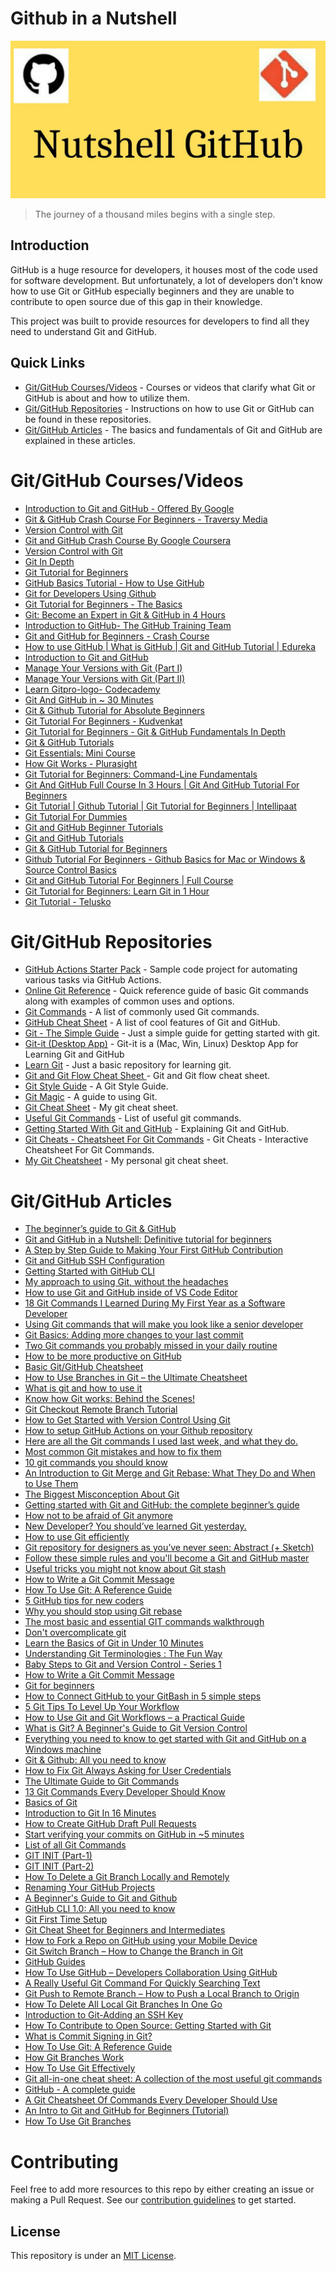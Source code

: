 # Github in a Nutshell

![Image](Readme-Image.jpg)

> The journey of a thousand miles begins with a single step.

## Introduction

GitHub is a huge resource for developers, it houses most of the code used for software development. But unfortunately, a lot of developers don't know how to use Git or GitHub especially beginners and they are unable to contribute to open source due of this gap in their knowledge.

This project was built to provide resources for developers to find all they need to understand Git and GitHub.

## Quick Links
* [Git/GitHub Courses/Videos](#gitgithub-coursesvideos) - Courses or videos that clarify what Git or GitHub is about and how to utilize them.
* [Git/GitHub Repositories](#gitgithub-repositories) - Instructions on how to use Git or GitHub can be found in these repositories.
* [Git/GitHub Articles](#gitgithub-articles) - The basics and fundamentals of Git and GitHub are explained in these articles.

# Git/GitHub Courses/Videos

- [Introduction to Git and GitHub - Offered By Google](https://www.coursera.org/learn/introduction-git-github?specialization=google-it-automation&utm_source=gg&utm_medium=sem&utm_campaign=11-GoogleITwithPython-ROW&utm_content=11-GoogleITwithPython-ROW&campaignid=9733806670&adgroupid=119184274733&device=c&keyword=&matchtype=b&network=g&devicemodel=&adpostion=&creativeid=507191775308&hide_mobile_promo&gclid=CjwKCAjwxo6IBhBKEiwAXSYBs8cqMR-9WYlilq7CrcFTkE7wQT1K7qv1XDpTa5HtjEJckeoyiU6cpRoCyCgQAvD_BwE)
- [Git & GitHub Crash Course For Beginners - Traversy Media](https://www.youtube.com/watch?v=SWYqp7iY_Tc)
- [Version Control with Git](https://www.udacity.com/course/version-control-with-git--ud123)
- [Git and GitHub Crash Course By Google Coursera](https://www.youtube.com/watch?v=PtBr0fpKyFg)
- [Version Control with Git](https://www.coursera.org/learn/version-control-with-git)
- [Git In Depth](https://frontendmasters.com/courses/git-in-depth/)
- [Git Tutorial for Beginners](https://www.youtube.com/watch?v=XF99kTmS2gg)
- [GitHub Basics Tutorial - How to Use GitHub](https://www.youtube.com/watch?v=x0EYpi38Yp4)
- [Git for Developers Using Github](https://www.coursera.org/projects/git-for-developers-using-github)
- [Git Tutorial for Beginners - The Basics](https://www.youtube.com/watch?v=ly4niPr9vUo)
- [Git: Become an Expert in Git & GitHub in 4 Hours](https://www.udemy.com/course/git-expert-4-hours/)
- [Introduction to GitHub- The GitHub Training Team](https://lab.github.com/githubtraining/introduction-to-github)
- [Git and GitHub for Beginners - Crash Course](https://www.youtube.com/watch?v=RGOj5yH7evk&t=934s)
- [How to use GitHub | What is GitHub | Git and GitHub Tutorial | Edureka](https://www.youtube.com/watch?v=PQsJR8ci3J0)
- [Introduction to Git and GitHub](https://www.classcentral.com/course/introduction-git-github-18060) 
- [Manage Your Versions with Git (Part I)](https://www.coursera.org/projects/git-1)
- [Manage Your Versions with Git (Part II)](https://www.coursera.org/projects/git-2)
- [Learn Gitpro-logo- Codecademy](https://www.codecademy.com/learn/learn-git)
- [Git And GitHub in ~ 30 Minutes](https://www.youtube.com/watch?v=jG4Vs81kMlc)
- [Git & Github Tutorial for Absolute Beginners](https://www.youtube.com/watch?v=iCKAWxfVWUY)
- [Git Tutorial For Beginners - Kudvenkat](https://www.youtube.com/watch?v=WEmvT2YFlQw&list=PL6n9fhu94yhVwbuqXKuPzchWNjZ8GVcJa)
- [Git Tutorial for Beginners - Git & GitHub Fundamentals In Depth](https://www.youtube.com/watch?v=DVRQoVRzMIY)
- [Git & GitHub Tutorials](https://www.youtube.com/watch?v=_bkT85B6n1U&list=PLzS3AYzXBoj8mX3WbzQDghYytnx2JqBrU)
- [Git Essentials: Mini Course](https://www.udemy.com/course/git-essentials-mini-course/)
- [How Git Works - Plurasight](https://www.pluralsight.com/courses/how-git-works)
- [Git Tutorial for Beginners: Command-Line Fundamentals](https://www.youtube.com/watch?v=HVsySz-h9r4)
- [Git And GitHub Full Course In 3 Hours | Git And GitHub Tutorial For Beginners ](https://www.youtube.com/watch?v=liwv7Hi68aI)
- [Git Tutorial | Github Tutorial | Git Tutorial for Beginners | Intellipaat](https://www.youtube.com/watch?v=dnGeRjP8oxw)
- [Git Tutorial For Dummies](https://www.youtube.com/watch?v=mJ-qvsxPHpY)
- [Git and GitHub Beginner Tutorials](https://www.youtube.com/watch?v=-U-eUHI6euM&list=PLhW3qG5bs-L8OlICbNX9u4MZ3rAt5c5GG)
- [Git and GitHub Tutorials](https://www.youtube.com/watch?v=r50BKIFGCI0&list=PLB5jA40tNf3v1wdyYfxQXgdjPgQvP7Xzg)
- [Git & GitHub Tutorial for Beginners](https://www.youtube.com/watch?v=3RjQznt-8kE&list=PL4cUxeGkcC9goXbgTDQ0n_4TBzOO0ocPR)
- [Github Tutorial For Beginners - Github Basics for Mac or Windows & Source Control Basics](https://www.youtube.com/watch?v=0fKg7e37bQE)
- [Git and GitHub Tutorial For Beginners | Full Course](https://www.youtube.com/watch?v=3fUbBnN_H2c)
- [Git Tutorial for Beginners: Learn Git in 1 Hour](https://www.youtube.com/watch?v=8JJ101D3knE)
- [Git Tutorial - Telusko](https://www.youtube.com/watch?v=OdbBmvfThJY&list=PLsyeobzWxl7q2eaUkorLZExfd7qko9sZC)

# Git/GitHub Repositories

- [GitHub Actions Starter Pack](https://github.com/jasonbarry/github-actions-starter-pack) - Sample code project for automating various tasks via GitHub Actions.
- [Online Git Reference](https://github.com/git/git-reference) - Quick reference guide of basic Git commands along with examples of common uses and options.
- [Git Commands](https://github.com/joshnh/Git-Commands) - A list of commonly used Git commands.
- [GitHub Cheat Sheet](https://github.com/tiimgreen/github-cheat-sheet) - A list of cool features of Git and GitHub.
- [Git - The Simple Guide](https://github.com/rogerdudler/git-guide) - Just a simple guide for getting started with git.
- [Git-it (Desktop App)](https://github.com/jlord/git-it-electron) - Git-it is a (Mac, Win, Linux) Desktop App for Learning Git and GitHub
- [Learn Git](https://github.com/DevMountain/learn-git) - Just a basic repository for learning git.
- [Git and Git Flow Cheat Sheet ](https://github.com/arslanbilal/git-cheat-sheet) - Git and Git flow cheat sheet.
- [Git Style Guide](https://github.com/agis/git-style-guide) - A Git Style Guide.
- [Git Magic](https://github.com/blynn/gitmagic) -  A guide to using Git.
- [Git Cheat Sheet](https://github.com/jakubpawlowicz/git-cheat-sheet) - My git cheat sheet.
- [Useful Git Commands](https://github.com/bpassos-zz/git-commands) - List of useful git commands.
- [Getting Started With Git and GitHub](https://github.com/dtbootcamp/getting-started-with-git-and-github) - Explaining Git and GitHub.
- [Git Cheats - Cheatsheet For Git Commands](https://github.com/excalith/git-cheats) - Git Cheats - Interactive Cheatsheet For Git Commands.
- [My Git Cheatsheet](https://github.com/AlexZeitler/gitcheatsheet) - My personal git cheat sheet.

# Git/GitHub Articles

- [The beginner’s guide to Git & GitHub](https://www.freecodecamp.org/news/the-beginners-guide-to-git-github/)
- [Git and GitHub in a Nutshell: Definitive tutorial for beginners](https://www.educative.io/blog/git-github-tutorial-beginners)
- [A Step by Step Guide to Making Your First GitHub Contribution](https://codeburst.io/a-step-by-step-guide-to-making-your-first-github-contribution-5302260a2940?source=search_post)
- [Git and GitHub SSH Configuration](https://chrisdevcode.hashnode.dev/git-and-github-ssh-configuration)
- [Getting Started with GitHub CLI](https://onyxcode.net/gh-cli-getting-started)
- [My approach to using Git, without the headaches](https://medium.com/hackernoon/my-approach-to-using-git-without-the-headaches-6926df5af0c7?source=search_post)
- [How to use Git and GitHub inside of VS Code Editor](https://blog.thefierycoder.tech/how-to-use-git-and-github-inside-of-vs-code-editor)
- [18 Git Commands I Learned During My First Year as a Software Developer](https://towardsdatascience.com/git-commands-cheat-sheet-software-developer-54f6aedc1c46?source=search_post)
- [Using Git commands that will make you look like a senior developer](https://levelup.gitconnected.com/using-git-commands-that-will-make-you-look-like-a-senior-developer-14247f4aca3b?source=search_post)
- [Git Basics: Adding more changes to your last commit](https://medium.com/@igor_marques/git-basics-adding-more-changes-to-your-last-commit-1629344cb9a8?source=search_post)
- [Two Git commands you probably missed in your daily routine](https://thelinuxli.ch/two-git-commands-you-probably-missed-in-your-daily-routine)
- [How to be more productive on GitHub](https://medium.com/free-code-camp/how-to-be-more-productive-on-github-c3cedab043e3?source=search_post)
- [Basic Git/GitHub Cheatsheet](https://betterprogramming.pub/basic-git-github-cheat-sheet-fa020831cb35?source=search_post)
- [How to Use Branches in Git – the Ultimate Cheatsheet](https://www.freecodecamp.org/news/how-to-use-branches-in-git/)
- [What is git and how to use it](https://medium.com/free-code-camp/what-is-git-and-how-to-use-it-c341b049ae61?source=search_post)
- [Know how Git works: Behind the Scenes!](https://sohamsshah.hashnode.dev/know-how-git-works-behind-the-scenes-aa40567082ba)
- [Git Checkout Remote Branch Tutorial](https://www.freecodecamp.org/news/git-checkout-remote-branch-tutorial/)
- [How to Get Started with Version Control Using Git](https://www.freecodecamp.org/news/get-started-with-version-control-and-git/)
- [How to setup GitHub Actions on your Github repository](https://blog.bhanuteja.dev/30-git-commands-that-i-frequently-use)
- [Here are all the Git commands I used last week, and what they do.](https://medium.com/free-code-camp/git-cheat-sheet-and-best-practices-c6ce5321f52?source=search_post)
- [Most common Git mistakes and how to fix them](https://medium.com/@iAnkurBiswas/common-git-mistakes-and-how-to-fix-them-10184cd5fa77?source=search_post)
- [10 git commands you should know](https://towardsdatascience.com/10-git-commands-you-should-know-df54bea1595c?source=search_post---------9)
- [An Introduction to Git Merge and Git Rebase: What They Do and When to Use Them](https://medium.com/free-code-camp/an-introduction-to-git-merge-and-rebase-what-they-are-and-how-to-use-them-131b863785f?source=search_post---------8)
- [The Biggest Misconception About Git](https://medium.com/@gohberg/the-biggest-misconception-about-git-b2f87d97ed52?source=search_post)
- [Getting started with Git and GitHub: the complete beginner’s guide](https://towardsdatascience.com/getting-started-with-git-and-github-6fcd0f2d4ac6?source=search_post)
- [How not to be afraid of Git anymore](https://medium.com/free-code-camp/how-not-to-be-afraid-of-git-anymore-fe1da7415286?source=search_post---------6)
- [New Developer? You should’ve learned Git yesterday.](https://codeburst.io/number-one-piece-of-advice-for-new-developers-ddd08abc8bfa?source=search_post---------5)
- [How to use Git efficiently](https://medium.com/free-code-camp/how-to-use-git-efficiently-54320a236369?source=search_post---------4)
- [Git repository for designers as you’ve never seen: Abstract (+ Sketch)](https://blog.prototypr.io/git-repository-for-designers-abstract-sketch-9138cf6ab9b1?source=search_post)
- [Follow these simple rules and you'll become a Git and GitHub master](https://medium.com/free-code-camp/follow-these-simple-rules-and-youll-become-a-git-and-github-master-e1045057468f?source=search_post---------3)
- [Useful tricks you might not know about Git stash](https://medium.com/free-code-camp/useful-tricks-you-might-not-know-about-git-stash-e8a9490f0a1a?source=search_post---------7)
- [How to Write a Git Commit Message](https://chris.beams.io/posts/git-commit/)
- [How To Use Git: A Reference Guide](https://www.digitalocean.com/community/cheatsheets/how-to-use-git-a-reference-guide)
- [5 GitHub tips for new coders](https://medium.com/free-code-camp/5-github-tips-for-new-coders-2f312689ffd5?source=search_post---------2)
- [Why you should stop using Git rebase](https://medium.com/@fredrikmorken/why-you-should-stop-using-git-rebase-5552bee4fed1?source=search_post---------0)
- [The most basic and essential GIT commands walkthrough](https://bearcub3.hashnode.dev/the-most-basic-and-essential-git-commands-walkthrough-ckgmw77b3012po9s188vag2ig)
- [Don't overcomplicate git](https://h.daily-dev-tips.com/dont-overcomplicate-git)
- [Learn the Basics of Git in Under 10 Minutes](https://nand.blog/git101)
- [Understanding Git Terminologies : The Fun Way](https://hafsah.hashnode.dev/understanding-git-terminologies-the-fun-way-ckdet27bd003c42s13lsm5ry5)
- [Baby Steps to Git and Version Control - Series 1](https://amarachiazubuike.com/baby-steps-to-git-and-version-control-series-1-ck36ciz5200eib1s1l5rscbdr)
- [How to Write a Git Commit Message](https://mihaiviisan.hashnode.dev/everything-you-need-to-know-to-get-started-with-git-and-github-on-a-windows-machine)
- [Git for beginners](https://sudoc.hashnode.dev/series/git-for-beginners)
- [How to Connect GitHub to your GitBash in 5 simple steps](https://unclebigbay.com/how-to-connect-github-to-your-gitbash-in-5-simple-steps)
- [5 Git Tips To Level Up Your Workflow](https://ygnys.hashnode.dev/5-git-tips-to-level-up-your-workflow)
- [How to Use Git and Git Workflows – a Practical Guide](https://www.freecodecamp.org/news/what-is-git-learn-git-version-control/)
- [What is Git? A Beginner's Guide to Git Version Control](https://www.freecodecamp.org/news/how-git-branches-work/)
- [Everything you need to know to get started with Git and GitHub on a Windows machine](https://chris.beams.io/posts/git-commit/)
- [Git & Github: All you need to know](https://nehasoni.hashnode.dev/git-and-github-all-you-need-to-know)
- [How to Fix Git Always Asking for User Credentials](https://blog.bolajiayodeji.com/how-to-fix-git-always-asking-for-user-credentials)
- [The Ultimate Guide to Git Commands](https://ankits.hashnode.dev/the-ultimate-guide-to-git-commands)
- [13 Git Commands Every Developer Should Know](https://svikashk.hashnode.dev/13-git-commands-every-developer-should-know-ckftd1wrm03wtv6s1bqmrgul6)
- [Basics of Git](https://adarsh-thakur.hashnode.dev/series/basics-of-git)
- [Introduction to Git In 16 Minutes](https://vickyikechukwu.hashnode.dev/introduction-to-git-in-16-minutes)
- [How to Create GitHub Draft Pull Requests](https://blog.idrisolubisi.com/how-to-create-github-draft-pull-requests)
- [Start verifying your commits on GitHub in ~5 minutes](https://ozzie.sh/start-verifying-your-commits-on-github-in-5-minutes)
- [List of all Git Commands](https://blog.vimalverma.in/list-of-all-git-commands)
- [GIT INIT (Part-1)](https://apoorvtyagi.tech/git-init-part-1)
- [GIT INIT (Part-2)](https://apoorvtyagi.tech/git-init-part-2)
- [How To Delete a Git Branch Locally and Remotely](https://hashnode.com/post/how-to-delete-a-git-branch-locally-and-remotely-cknk32nc2004qwes12ck4hn3m)
- [Renaming Your GitHub Projects](https://blog.benhammond.tech/renaming-your-github-projects)
- [A Beginner's Guide to Git and Github](https://efeakhigbe.hashnode.dev/a-beginners-guide-to-git-and-github)
- [GitHub CLI 1.0: All you need to know](https://ayushirawat.com/github-cli-10-all-you-need-to-know)
- [Git First Time Setup](https://blog.bolajiayodeji.com/git-first-time-setup)
- [Git Cheat Sheet for Beginners and Intermediates](https://blog.bolajiayodeji.com/git-cheat-sheet-for-beginners-and-intermediates)
- [How to Fork a Repo on GitHub using your Mobile Device](https://sudoc.hashnode.dev/series/git-for-beginners)
- [Git Switch Branch – How to Change the Branch in Git](https://www.freecodecamp.org/news/git-switch-branch/)
- [GitHub Guides](https://guides.github.com/activities/hello-world/)
- [How To Use GitHub – Developers Collaboration Using GitHub](https://www.edureka.co/blog/how-to-use-github/)
- [A Really Useful Git Command For Quickly Searching Text](https://blog.yogeshchavan.dev/a-really-useful-git-command-for-quickly-searching-text)
- [Git Push to Remote Branch – How to Push a Local Branch to Origin](https://www.freecodecamp.org/news/git-push-to-remote-branch-how-to-push-a-local-branch-to-origin/)
- [How To Delete All Local Git Branches In One Go](https://catalins.tech/how-to-delete-all-local-git-branches-in-one-go)
- [Introduction to Git-Adding an SSH Key](https://laasyasettyblog.hashnode.dev/introduction-to-git-adding-an-ssh-key)
- [How To Contribute to Open Source: Getting Started with Git](https://www.digitalocean.com/community/tutorials/how-to-contribute-to-open-source-getting-started-with-git)
- [What is Commit Signing in Git?](https://www.freecodecamp.org/news/what-is-commit-signing-in-git/)
- [How To Use Git: A Reference Guide](https://www.digitalocean.com/community/cheatsheets/how-to-use-git-a-reference-guide)
- [How Git Branches Work](https://www.freecodecamp.org/news/how-git-branches-work/)
- [How To Use Git Effectively](https://www.digitalocean.com/community/tutorials/how-to-use-git-effectively)
- [Git all-in-one cheat sheet: A collection of the most useful git commands](https://blog.learncodeonline.in/git-all-in-one-cheat-sheet-a-collection-of-the-most-useful-git-commands)
- [GitHub - A complete guide](https://devhankering.hashnode.dev/github-a-complete-guide)
- [A Git Cheatsheet Of Commands Every Developer Should Use](https://ravimengar.hashnode.dev/a-git-cheatsheet-of-commands-every-developer-should-use)
- [An Intro to Git and GitHub for Beginners (Tutorial)](https://product.hubspot.com/blog/git-and-github-tutorial-for-beginners)
- [How To Use Git Branches](https://www.digitalocean.com/community/tutorials/how-to-use-git-branches)


# Contributing

Feel free to add more resources to this repo by either creating an issue or making a Pull Request. See our [contribution guidelines](CONTRIBUTING.md) to get started.

## License

This repository is under an [MIT License](https://choosealicense.com/licenses/mit/).
